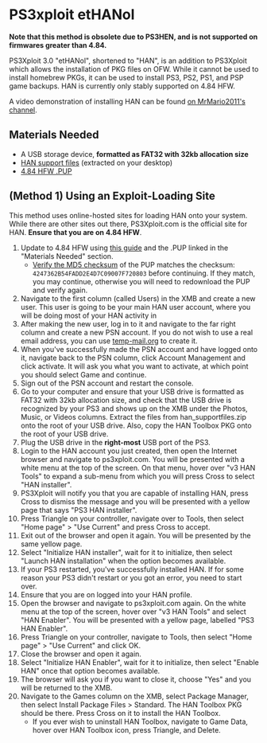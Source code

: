# PS3xploit etHANol

**Note that this method is obsolete due to PS3HEN, and is not supported on firmwares greater than 4.84.**

PS3Xploit 3.0 "etHANol", shortened to "HAN", is an addition to PS3Xploit which allows the installation of PKG files on OFW. While it cannot be used to install homebrew PKGs, it can be used to install PS3, PS2, PS1, and PSP game backups. HAN is currently only stably supported on 4.84 HFW.

A video demonstration of installing HAN can be found [on MrMario2011's channel](https://youtu.be/xItN2trbaSY?list=PL1CadovfabPsSL6j1QRMJrThmnZFaNMe6).

## Materials Needed

* A USB storage device, **formatted as FAT32 with 32kb allocation size**
* [HAN support files](http://ps3xploit.com/files/release/han_supportfiles.zip) \(extracted on your desktop\)
* [4.84 HFW .PUP](https://mega.nz/#!zQQwXIIB!8KKPcY34Qjh-l9ZkYLax68FfuWM9D1VGFl26mD_NKk8)

## \(Method 1\) Using an Exploit-Loading Site

This method uses online-hosted sites for loading HAN onto your system. While there are other sites out there, PS3Xploit.com is the official site for HAN. **Ensure that you are on 4.84 HFW**.

1. Update to 4.84 HFW using [this guide](https://www.reddit.com/r/ps3homebrew/wiki/installing_cfw) and the .PUP linked in the "Materials Needed" section.
   * [Verify the MD5 checksum](https://reddit.com/r/ps3homebrew/wiki/md5) of the PUP matches the checksum:  `4247362B54FADD2E4D7C09007F720803` before continuing. If they match, you may continue, otherwise you will need to redownload the PUP and verify again.
2. Navigate to the first column \(called Users\) in the XMB and create a new user. This user is going to be your main HAN user account, where you will be doing most of your HAN activity in
3. After making the new user, log in to it and navigate to the far right column and create a new PSN account. If you do not wish to use a real email address, you can use [temp-mail.org](https://temp-mail.org) to create it.
4. When you've successfully made the PSN account and have logged onto it, navigate back to the PSN column, click Account Management and click activate. It will ask you what you want to activate, at which point you should select Game and continue.
5. Sign out of the PSN account and restart the console.
6. Go to your computer and ensure that your USB drive is formatted as FAT32 with 32kb allocation size, and check that the USB drive is recognized by your PS3 and shows up on the XMB under the Photos, Music, or Videos columns. Extract the files from han\_supportfiles.zip onto the root of your USB drive. Also, copy the HAN Toolbox PKG onto the root of your USB drive.
7. Plug the USB drive in the **right-most** USB port of the PS3.
8. Login to the HAN account you just created, then open the Internet browser and navigate to ps3xploit.com. You will be presented with a white menu at the top of the screen. On that menu, hover over "v3 HAN Tools" to expand a sub-menu from which you will press Cross to select "HAN installer".
9. PS3Xploit will notify you that you are capable of installing HAN, press Cross to dismiss the message and you will be presented with a yellow page that says "PS3 HAN installer".
10. Press Triangle on your controller, navigate over to Tools, then select "Home page" &gt; "Use Current" and press Cross to accept.
11. Exit out of the browser and open it again. You will be presented by the same yellow page.
12. Select "Initialize HAN installer", wait for it to initialize, then select "Launch HAN installation" when the option becomes available.
13. If your PS3 restarted, you've successfully installed HAN. If for some reason your PS3 didn't restart or you got an error, you need to start over.
14. Ensure that you are on logged into your HAN profile.
15. Open the browser and navigate to ps3xploit.com again. On the white menu at the top of the screen, hover over "v3 HAN Tools" and select "HAN Enabler". You will be presented with a yellow page, labelled "PS3 HAN Enabler".
16. Press Triangle on your controller, navigate to Tools, then select "Home page" &gt; "Use Current" and click OK.
17. Close the browser and open it again.
18. Select "Initialize HAN Enabler", wait for it to initialize, then select "Enable HAN" once that option becomes available.
19. The browser will ask you if you want to close it, choose "Yes" and you will be returned to the XMB.
20. Navigate to the Games column on the XMB, select Package Manager, then select Install Package Files &gt; Standard. The HAN Toolbox PKG should be there. Press Cross on it to install the HAN Toolbox.
    * If you ever wish to uninstall HAN Toolbox, navigate to Game Data, hover over HAN Toolbox icon, press Triangle, and Delete.


